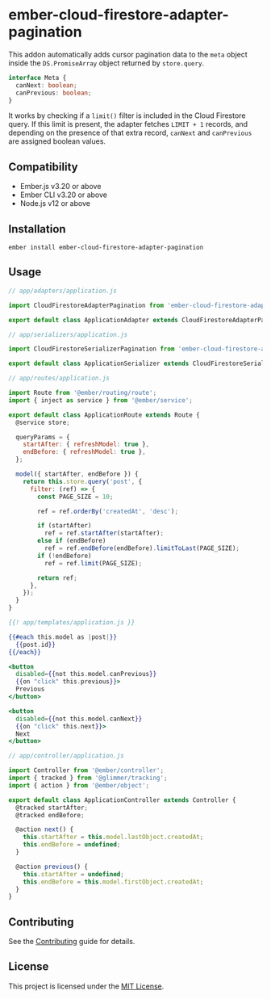 ember-cloud-firestore-adapter-pagination
==============================================================================

This addon automatically adds cursor pagination data to the `meta` object inside the `DS.PromiseArray` object returned by `store.query`.

```typescript
interface Meta {
  canNext: boolean;
  canPrevious: boolean;
}
```

It works by checking if a `limit()` filter is included in the Cloud Firestore query. If this limit is present, the adapter fetches `LIMIT + 1` records, and depending on the presence of that extra record, `canNext` and `canPrevious` are assigned boolean values.


Compatibility
------------------------------------------------------------------------------

* Ember.js v3.20 or above
* Ember CLI v3.20 or above
* Node.js v12 or above


Installation
------------------------------------------------------------------------------

```
ember install ember-cloud-firestore-adapter-pagination
```


Usage
------------------------------------------------------------------------------

```javascript
// app/adapters/application.js

import CloudFirestoreAdapterPagination from 'ember-cloud-firestore-adapter-pagination/adapters/cloud-firestore-pagination';

export default class ApplicationAdapter extends CloudFirestoreAdapterPagination {}
```

```javascript
// app/serializers/application.js

import CloudFirestoreSerializerPagination from 'ember-cloud-firestore-adapter-pagination/serializers/cloud-firestore-pagination';

export default class ApplicationSerializer extends CloudFirestoreSerializerPagination {}
```

```javascript
// app/routes/application.js

import Route from '@ember/routing/route';
import { inject as service } from '@ember/service';

export default class ApplicationRoute extends Route {
  @service store;

  queryParams = {
    startAfter: { refreshModel: true },
    endBefore: { refreshModel: true },
  };

  model({ startAfter, endBefore }) {
    return this.store.query('post', {
      filter: (ref) => {
        const PAGE_SIZE = 10;

        ref = ref.orderBy('createdAt', 'desc');

        if (startAfter)
          ref = ref.startAfter(startAfter);
        else if (endBefore)
          ref = ref.endBefore(endBefore).limitToLast(PAGE_SIZE);
        if (!endBefore)
          ref = ref.limit(PAGE_SIZE);

        return ref;
      },
    });
  }
}
```

```hbs
{{! app/templates/application.js }}

{{#each this.model as |post|}}
  {{post.id}}
{{/each}}

<button
  disabled={{not this.model.canPrevious}}
  {{on "click" this.previous}}>
  Previous
</button>

<button
  disabled={{not this.model.canNext}}
  {{on "click" this.next}}>
  Next
</button>
```

```javascript
// app/controller/application.js

import Controller from '@ember/controller';
import { tracked } from '@glimmer/tracking';
import { action } from '@ember/object';

export default class ApplicationController extends Controller {
  @tracked startAfter;
  @tracked endBefore;

  @action next() {
    this.startAfter = this.model.lastObject.createdAt;
    this.endBefore = undefined;
  }

  @action previous() {
    this.startAfter = undefined;
    this.endBefore = this.model.firstObject.createdAt;
  }
}
```


Contributing
------------------------------------------------------------------------------

See the [Contributing](CONTRIBUTING.md) guide for details.


License
------------------------------------------------------------------------------

This project is licensed under the [MIT License](LICENSE.md).
